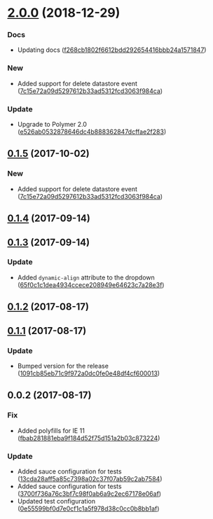 <a name="2.0.0"></a>
# [2.0.0](https://github.com/advanced-rest-client/environment-selector/compare/0.1.3...2.0.0) (2018-12-29)


### Docs

* Updating docs ([f268cb1802f6612bdd292654416bbb24a1571847](https://github.com/advanced-rest-client/environment-selector/commit/f268cb1802f6612bdd292654416bbb24a1571847))

### New

* Added support for delete datastore event ([7c15e72a09d5297612b33ad5312fcd3063f984ca](https://github.com/advanced-rest-client/environment-selector/commit/7c15e72a09d5297612b33ad5312fcd3063f984ca))

### Update

* Upgrade to Polymer 2.0 ([e526ab0532878646dc4b888362847dcffae2f283](https://github.com/advanced-rest-client/environment-selector/commit/e526ab0532878646dc4b888362847dcffae2f283))



<a name="0.1.5"></a>
## [0.1.5](https://github.com/advanced-rest-client/environment-selector/compare/0.1.3...0.1.5) (2017-10-02)


### New

* Added support for delete datastore event ([7c15e72a09d5297612b33ad5312fcd3063f984ca](https://github.com/advanced-rest-client/environment-selector/commit/7c15e72a09d5297612b33ad5312fcd3063f984ca))



<a name="0.1.4"></a>
## [0.1.4](https://github.com/advanced-rest-client/environment-selector/compare/0.1.3...0.1.4) (2017-09-14)




<a name="0.1.3"></a>
## [0.1.3](https://github.com/advanced-rest-client/environment-selector/compare/0.1.2...0.1.3) (2017-09-14)


### Update

* Added `dynamic-align` attribute to the dropdown ([65f0c1c1dea4934ccece208949e64623c7a28e3f](https://github.com/advanced-rest-client/environment-selector/commit/65f0c1c1dea4934ccece208949e64623c7a28e3f))



<a name="0.1.2"></a>
## [0.1.2](https://github.com/advanced-rest-client/environment-selector/compare/0.1.1...0.1.2) (2017-08-17)




<a name="0.1.1"></a>
## [0.1.1](https://github.com/advanced-rest-client/environment-selector/compare/0.0.2...0.1.1) (2017-08-17)


### Update

* Bumped version for the release ([1091cb85eb71c9f972a0dc0fe0e48df4cf600013](https://github.com/advanced-rest-client/environment-selector/commit/1091cb85eb71c9f972a0dc0fe0e48df4cf600013))



<a name="0.0.2"></a>
## 0.0.2 (2017-08-17)


### Fix

* Added polyfills for IE 11 ([fbab281881eba9f184d52f75d151a2b03c873224](https://github.com/advanced-rest-client/environment-selector/commit/fbab281881eba9f184d52f75d151a2b03c873224))

### Update

* Added sauce configuration for tests ([13cda28aff5a85c7398a02c37f07ab59c2ab7584](https://github.com/advanced-rest-client/environment-selector/commit/13cda28aff5a85c7398a02c37f07ab59c2ab7584))
* Added sauce configuration for tests ([3700f736a76c3bf7c98f0ab6a9c2ec67178e06af](https://github.com/advanced-rest-client/environment-selector/commit/3700f736a76c3bf7c98f0ab6a9c2ec67178e06af))
* Updated test configuration ([0e55599bf0d7e0cf1c1a5f978d38c0cc0b8bb1af](https://github.com/advanced-rest-client/environment-selector/commit/0e55599bf0d7e0cf1c1a5f978d38c0cc0b8bb1af))




